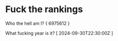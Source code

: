 # Fuck the rankings

Who the hell am I?
{ 6975612 }

What fucking year is it?
[ 2024-09-30T22:30:00Z ]
